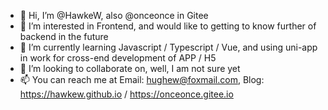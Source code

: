 - 👋 Hi, I’m @HawkeW, also @onceonce in Gitee
- 👀 I’m interested in Frontend, and would like to getting to know further of backend in the future
- 🌱 I’m currently learning Javascript / Typescript / Vue, and using uni-app in work for cross-end development of APP / H5
- 💞️ I’m looking to collaborate on, well, I am not sure yet
- 📫 You can reach me at Email:  hughew@foxmail.com, Blog: https://hawkew.github.io / https://onceonce.gitee.io

<!---
HawkeW/HawkeW is a ✨ special ✨ repository because its `README.md` (this file) appears on your GitHub profile.
You can click the Preview link to take a look at your changes.
--->
